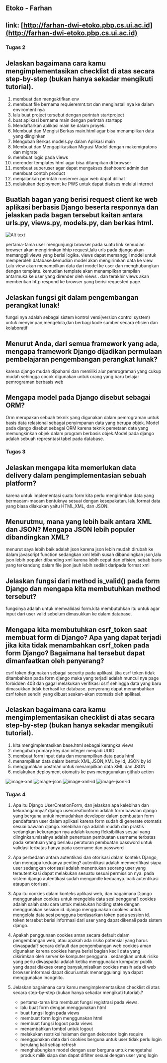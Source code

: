 ## Etoko - Farhan

## link: [http://farhan-dwi-etoko.pbp.cs.ui.ac.id](http://farhan-dwi-etoko.pbp.cs.ui.ac.id)

### Tugas 2

## Jelaskan bagaimana cara kamu mengimplementasikan checklist di atas secara step-by-step (bukan hanya sekadar mengikuti tutorial).
1. membuat dan mengaktifkan env
2. membuat file bernama requieremnt.txt dan menginstall nya ke dalam enviroment nya
3. lalu buat project tersebut dengan perintah startproject
4. buat aplikasi bernama main dengan perintah startapp
5. Mendaftarkan aplikasi main ke dalam proyek.
6. Membuat dan Mengisi Berkas main.html agar bisa menampilkan data yang diinginkan
7. Mengubah Berkas models.py dalam Aplikasi main
8. Membuat dan Mengaplikasikan Migrasi Model dengan          makemigratons dan migrate
9. membuat logic pada views
10. merender templates html agar bisa ditampikan di browser
11. membuat superuser agar dapat mengakses dashboard admin dan membuat contoh product
12. menjalankan perintah runserver agar web dapat dilihat
13. melakukan deployment ke PWS untuk dapat diakses melalui  internet




## Buatlah bagan yang berisi request client ke web aplikasi berbasis Django beserta responnya dan jelaskan pada bagan tersebut kaitan antara urls.py, views.py, models.py, dan berkas html.
![Alt text](image.png)

pertama-tama user mengunjungi browser pada suatu link kemudian browser akan mengirimkan hhtp request,lalu urls pada django akan memanggil views yang berisi logika. views dapat memanggil model untuk memperoleh database.kemudian model akan mengirimkan data ke view. Lalu view akan menampilkan data dari model ke user dan menghubungkan dengan template. kemudian  template akan menampilkan tampilan antarmuka ke user yang dirender oleh views . dan terakhir views akan memberikan http respond ke browser yang berisi requested page.



 
## Jelaskan fungsi git dalam pengembangan perangkat lunak!
fungsi nya adalah sebagai sistem kontrol versi(version control system) untuk menyimpan,mengelola,dan berbagi kode
sumber secara efisien dan kolaboratif

## Menurut Anda, dari semua framework yang ada, mengapa framework Django dijadikan permulaan pembelajaran pengembangan perangkat lunak?
karena django mudah dipahami dan memiliki alur pemrograman yang cukup mudah sehingga cocok digunakan untuk orang yang baru belajar pemrograman berbasis web

## Mengapa model pada Django disebut sebagai ORM?
Orm merupakan sebuah teknik yang digunakan dalam pemrograman untuk basis data relasional sebagai penyimpanan data yang berupa objek. Model pada django disebut sebagai ORM karena teknik pemetaan data yang memungkinkan objek dalam program berbasis objek.Model pada django adalah sebuah represntasi tabel pada database.


### Tugas 3

## Jelaskan mengapa kita memerlukan data delivery dalam pengimplementasian sebuah platform?
karena untuk implementasi suatu form kita perlu mengirimkan data yang bermacam-macam bentuknya sesuai dengan kesepakatan. lalu,format data yang biasa dilakukan yaitu HTML,XML, dan JSON.


## Menurutmu, mana yang lebih baik antara XML dan JSON? Mengapa JSON lebih populer dibandingkan XML?
menurut saya lebih baik adalah json karena json lebih mudah dirubah  ke dalam javascript function sedangkan xml lebih susah dibandingkan json,lalu json lebih populer dibanding xml karena lebih cepat dan efisien, sebab baris yang terkandung dalam file json jauh lebih sedikit daripada format xml


## Jelaskan fungsi dari method is_valid() pada form Django dan mengapa kita membutuhkan method tersebut?
fungsinya adalah untuk memvalidasi form.kita membutuhkan itu untuk agar input dari user valid sebelum dimasukkan ke dalam database.



## Mengapa kita membutuhkan csrf_token saat membuat form di Django? Apa yang dapat terjadi jika kita tidak menambahkan csrf_token pada form Django? Bagaimana hal tersebut dapat dimanfaatkan oleh penyerang?
csrf token digunakan sebagai security pada aplikasi. jika csrf token tidak ditambahkan pada form django maka yang terjadi adalah muncul nya page forbidden 403 dan gagal melakukan verifikasi csrf sehingga data yang baru dimasukkan tidak berhasil ke database. penyerang dapat 
menambahkan csrf token sendiri yang dibuat seakan-akan 
otomatis oleh aplikasi.


## Jelaskan bagaimana cara kamu mengimplementasikan checklist di atas secara step-by-step (bukan hanya sekadar mengikuti tutorial).
1. kita mengimplentasikan base.html sebagai kerangka views
2. mengubah primary key dari integer menjadi UUID
3. membuat form input data dan menampilkan data pada html
4. menampilkan data dalam bentuk XML,JSON,XML by id, JSON by id
5. menggunakan postman untuk menampilkan data XML dan JSON
6. melakukan deployment otomatis ke pws menggunakan github action


![image-xml](image-1.png)
![image-json](image-2.png)
![image-xml-id](image-3.png)
![image-json-id](image-4.png)

### Tugas 4
1. Apa itu Django UserCreationForm, dan jelaskan apa kelebihan dan kekurangannya?
    django usercreationform adalah form bawaan django yang berguna untuk memudahkan developer dalam pembuatan form
  pendaftaran user dalam aplikasi karena form sudah di generate otomatis sesuai bawaan django. kelebihan nya adalah mudah dan praktis
  sedangkan kekurangan nya adalah kurang fleksibilitas sesuai yang diinginkan.misalnya adalah penentuan pembuatan username terbatas pada 
  ketentuan yang berlaku peraturan pembuatan password untuk validasi terbatas hanya pada username dan password

2. Apa perbedaan antara autentikasi dan otorisasi dalam konteks Django, dan mengapa keduanya penting?
    autentikasi adalah memverifikasi siapa user sedangkan otorisasi adalah menentukan seorang user yang terautentikasi dapat melakukan 
    sesuatu sesuai permission nya. pada sistem django autentikasi sudah mengandle keduanya. baik autentikasi ataupun otorisasi.

3.  Apa itu cookies dalam konteks aplikasi web, dan bagaimana Django menggunakan cookies untuk mengelola data sesi pengguna?
    cookies adalah salah satu cara untuk melakukan holding state dengan menggunakan session id. django menggunakan cookies untuk mengelola data sesi pengguna berdasarkan token pada session id. token tersebut berisi informasi dari user yang dapat dikenali pada sistem django.

4. Apakah penggunaan cookies aman secara default dalam pengembangan web, atau apakah ada risiko potensial yang harus diwaspadai?
    secara default dan pengembangan web cookies aman digunakan karena cookies hanya berisi bagian kecil data yang dikirimkan oleh server ke
    komputer pengguna . sedangkan untuk risiko yang perlu diwaspadai adalah ketika menggunakan komputer publik yang dapat diakses orang banyak,misalkan cookies masih ada di web browser informasi dapat dicuri.untuk menanggulangi nya dapat menggunakan incognito.

5.  Jelaskan bagaimana cara kamu mengimplementasikan checklist di atas secara step-by-step (bukan hanya sekadar mengikuti tutorial).?
    - pertama-tama kita membuat fungsi registrasi pada views.
    - lalu buat form dengan menggunakan html 
    - buat fungsi login pada views 
    - membuat form login menggunakan html
    - membuat fungsi logout pada views
    - menambahkan tombol untuk logout 
    - melakukan restriksi halaman dengan dekorator login require
    - menggunakan data dari cookies berguna untuk user tidak perlu login berulang kali setiap 
    refresh 
    - menghubungkan model dengan user berguna untuk mengetahui produk milik siapa dan dapat difilter sesuai dengan user yang login
    
